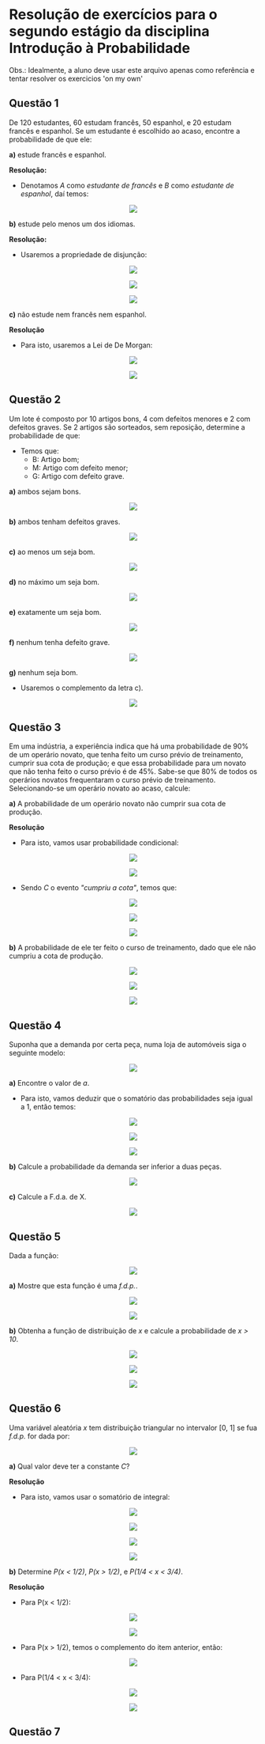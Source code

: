 # Resolução de exercícios para o segundo estágio da disciplina Introdução à Probabilidade
Obs.: Idealmente, a aluno deve usar este arquivo apenas como referência e tentar resolver os exercicios 'on my own'

## Questão 1
De 120 estudantes, 60 estudam francês, 50 espanhol, e 20 estudam francês e espanhol. Se um estudante é escolhido ao acaso, encontre a probabilidade de que ele:

**a)** estude francês e espanhol.

**Resolução:**

  - Denotamos *A* como *estudante de francês* e *B* como *estudante de espanhol*, daí temos:
 <p align="center"> 
  <img src="http://latex.codecogs.com/gif.latex?%5Cfn_cm%20%5Csmall%20P%28A%5Ccap%20B%29%20%3D%20%5Cfrac%7B20%7D%7B120%7D%20%3D%20%5Cfrac%7B1%7D%7B6%7D">
</p>

**b)** estude pelo menos um dos idiomas.

**Resolução:**

  - Usaremos a propriedade de disjunção:
   <p align="center"> 
  <img src="http://latex.codecogs.com/gif.latex?%5Cfn_cm%20%5Csmall%20P%28A%5Ccup%20B%20%29%20%3D%20P%28A%29%20&plus;P%28B%29%20-%20P%28A%5Ccap%20B%29">
</p>
  <p align="center"> 
  <img src="http://latex.codecogs.com/gif.latex?%5Cfn_cm%20%5Csmall%20P%28A%5Ccup%20B%20%29%20%3D%20%5Cfrac%7B60%7D%7B120%7D%20&plus;%20%5Cfrac%7B50%7D%7B120%7D-%20%5Cfrac%7B1%7D%7B6%7D">
</p>
  <p align="center"> 
  <img src="http://latex.codecogs.com/gif.latex?%5Cfn_cm%20%5Csmall%20P%28A%5Ccup%20B%20%29%20%3D%20%5Cfrac%7B3%7D%7B4%7D">
</p>

**c)** não estude nem francês nem espanhol.

**Resolução** 
  
  - Para isto, usaremos a Lei de De Morgan:
   <p align="center"> 
  <img src="http://latex.codecogs.com/gif.latex?%5Cfn_cm%20%5Csmall%20P%28%5Cbar%7BA%7D%5Ccap%20%5Cbar%7BB%7D%29%20%3D%20P%5Coverline%7B%28A%5Ccup%20B%29%7D">
</p>
  <p align="center"> 
  <img src="http://latex.codecogs.com/gif.latex?%5Cfn_cm%20%5Csmall%20P%5Coverline%7B%28A%5Ccup%20B%29%7D%20%3D%201%20-%20P%28A%5Ccup%20B%29%20%3D%20%5Cfrac%7B1%7D%7B4%7D">
</p>

## Questão 2 
Um lote é composto por 10 artigos bons, 4 com defeitos menores e 2 com defeitos graves. Se 2 artigos são sorteados, sem reposição, determine a probabilidade de que:
  - Temos que:
    - B: Artigo bom;
    - M: Artigo com defeito menor;
    - G: Artigo com defeito grave.
    

**a)** ambos sejam bons.
 <p align="center"> 
  <img src="http://latex.codecogs.com/gif.latex?%5Cfn_cm%20%5Csmall%20P%28B%5Ccap%20B%29%20%3D%20%5Cfrac%7B10%7D%7B16%7D.%5Cfrac%7B9%7D%7B15%7D%20%3D%20%5Cfrac%7B3%7D%7B8%7D">
</p>

**b)** ambos tenham defeitos graves.
<p align="center"> 
  <img src="http://latex.codecogs.com/gif.latex?%5Cfn_cm%20%5Csmall%20P%28G%5Ccap%20G%29%20%3D%20%5Cfrac%7B2%7D%7B16%7D.%5Cfrac%7B1%7D%7B15%7D%20%3D%20%5Cfrac%7B1%7D%7B120%7D">
</p>

**c)** ao menos um seja bom.
<p align="center"> 
  <img src="http://latex.codecogs.com/gif.latex?%5Cfn_cm%20%5Csmall%20P%28B%29%20&plus;%20P%28M%5Ccap%20B%29%20&plus;%20P%28G%5Ccap%20B%29%20%3D%20%5Cfrac%7B10%7D%7B16%7D%20&plus;%20%5Cfrac%7B4%7D%7B16%7D.%5Cfrac%7B10%7D%7B15%7D&plus;%5Cfrac%7B2%7D%7B16%7D.%5Cfrac%7B10%7D%7B15%7D%20%3D%20%5Cfrac%7B7%7D%7B8%7D">
</p>

**d)** no máximo um seja bom.
<p align="center"> 
  <img src="http://latex.codecogs.com/gif.latex?%5Cfn_cm%20%5Csmall%20P%5Coverline%7B%28B%5Ccap%20B%29%7D%20%3D%201%20-%20P%28B%5Ccap%20B%29%20%3D%20%5Cfrac%7B5%7D%7B8%7D">
</p>

**e)** exatamente um seja bom.
<p align="center"> 
  <img src="http://latex.codecogs.com/gif.latex?%5Cfn_cm%20%5Csmall%20P%28B%5Ccap%20M%29%20&plus;P%28B%5Ccap%20G%29%20&plus;P%28M%5Ccap%20B%29%20&plus;P%28G%5Ccap%20B%29%20%3D%20%5Cfrac%7B1%7D%7B2%7D">
</p>

**f)** nenhum tenha defeito grave.
<p align="center"> 
  <img src="http://latex.codecogs.com/gif.latex?%5Cfn_cm%20%5Csmall%20P%28B%5Ccap%20B%29%20&plus;P%28B%5Ccap%20M%29%20&plus;P%28M%5Ccap%20B%29%20&plus;P%28M%5Ccap%20M%29%20%3D%20%5Cfrac%7B31%7D%7B40%7D">
</p>

**g)** nenhum seja bom.
  - Usaremos o complemento da letra c).
<p align="center"> 
  <img src="http://latex.codecogs.com/gif.latex?%5Cfn_cm%20%5Csmall%20P%28%5Coverline%7Bc%7D%29%20%3D%201%20-%20P%28c%29%20%3D%20%5Cfrac%7B1%7D%7B8%7D">
</p>

## Questão 3
Em uma indústria, a experiência indica que há uma probabilidade de 90% de um operário novato, que tenha feito um curso prévio de treinamento, cumprir sua cota de produção; e que essa probabilidade para um novato que não tenha feito o curso prévio é de 45%. Sabe-se que 80% de todos os operários novatos frequentaram o curso prévio de treinamento. Selecionando-se um operário novato ao acaso, calcule:

**a)** A probabilidade de um operário novato não cumprir sua cota de produção.

**Resolução**

  - Para isto, vamos usar probabilidade condicional:
  <p align="center"> 
  <img src="http://latex.codecogs.com/gif.latex?%5Cfn_cm%20%5Csmall%20P%28N_%7Bc%7D%29%20%3D%2080%5C%25">
</p>

<p align="center"> 
  <img src="http://latex.codecogs.com/gif.latex?%5Cfn_cm%20%5Csmall%20P%28N_%7Bs%7D%29%20%3D%2020%5C%25">
</p>

  - Sendo *C* o evento *"cumpriu a cota"*, temos que:
  <p align="center"> 
  <img src="http://latex.codecogs.com/gif.latex?%5Cfn_cm%20%5Csmall%20P%28C%29%20%3D%20P%28N_%7Bc%7D%29.P%28C%7CN_%7Bc%7D%29&plus;P%28N_%7Bs%7D%29.P%28C%7CN_%7Bs%7D%29">
</p>

<p align="center"> 
  <img src="http://latex.codecogs.com/gif.latex?%5Cfn_cm%20%5Csmall%20P%28C%29%20%3D%200.8*0.9&plus;0.2*0.45">
</p>

<p align="center"> 
  <img src="http://latex.codecogs.com/gif.latex?%5Cfn_cm%20%5Csmall%20P%28C%29%20%3D%200.81">
</p>

**b)** A probabilidade de ele ter feito o curso de treinamento, dado que ele não cumpriu a cota de produção.

<p align="center"> 
  <img src="http://latex.codecogs.com/gif.latex?%5Cfn_cm%20%5Csmall%20P%28N_%7Bc%7D%7CC%29%20%3D%20%5Cfrac%7BP%28%5Coverline%7BC%7D%7CN_%7Bc%7D%29.P%28N_%7Bc%7D%29%7D%7BP%28%5Coverline%7BC%7D%29%7D">
</p>

<p align="center"> 
  <img src="http://latex.codecogs.com/gif.latex?%5Cfn_cm%20%5Csmall%20P%28N_%7Bc%7D%7CC%29%20%3D%20%5Cfrac%7B0.1*0.8%7D%7B0.19%7D">
</p>

<p align="center"> 
  <img src="http://latex.codecogs.com/gif.latex?%5Cfn_cm%20%5Csmall%20P%28N_%7Bc%7D%7CC%29%20%3D%200.421">
</p>

## Questão 4
Suponha que a demanda por certa peça, numa loja de automóveis siga o seguinte modelo:
<p align="center"> 
  <img src="http://latex.codecogs.com/gif.latex?%5Cfn_cm%20%5Csmall%20P%28X%3Dk%29%20%3D%5Cfrac%7Ba*2%5E%7Bk%7D%7D%7Bk%21%7D%2C%20k%20%3D%201%2C%202%2C%203%2C%204.">
</p>

**a)** Encontre o valor de *a*.

  - Para isto, vamos deduzir que o somatório das probabilidades seja igual a 1, então temos:
  <p align="center"> 
  <img src="http://latex.codecogs.com/gif.latex?%5Cfn_cm%20%5Csmall%20P%28X%3Dk%29%20%3D%20a%28%5Cfrac%7B2%5E%7B1%7D%7D%7B1%7D%20&plus;%20%5Cfrac%7B2%5E%7B2%7D%7D%7B2%7D%20&plus;%20%5Cfrac%7B2%5E%7B3%7D%7D%7B6%7D%20&plus;%20%5Cfrac%7B2%5E%7B4%7D%7D%7B24%7D%29%20%3D%201">
</p>

<p align="center"> 
  <img src="http://latex.codecogs.com/gif.latex?%5Cfn_cm%20%5Csmall%20a%282%20&plus;%202%20&plus;%20%5Cfrac%7B4%7D%7B3%7D%20&plus;%20%5Cfrac%7B2%7D%7B3%7D%29%20%3D%201">
</p>

<p align="center"> 
  <img src="http://latex.codecogs.com/gif.latex?%5Cfn_cm%20%5Csmall%20a%20%3D%20%5Cfrac%7B1%7D%7B6%7D">
</p>

**b)** Calcule a probabilidade da demanda ser inferior a duas peças.

<p align="center"> 
  <img src="http://latex.codecogs.com/gif.latex?%5Cfn_cm%20%5Csmall%20P%28X%20%3C%202%29%3D%5Cfrac%7B1*2%5E%7B1%7D%7D%7B6*1%21%7D%3D%5Cfrac%7B1%7D%7B3%7D">
</p>

**c)** Calcule a F.d.a. de X.

<p align="center"> 
  <img src="http://latex.codecogs.com/gif.latex?%5Cfn_cm%20%5Csmall%20F%28X%29%20%3D%20%5Cleft%20%5C%7B%20%5Cbegin%7Bmatrix%7D%200%2C%20%26%20%5Cmbox%7Bse%20%7Dx%20%3C%201%2C%20%5C%5C%20%5Cfrac%7B1%7D%7B3%7D%2C%20%26%20%5Cmbox%7Bse%20%7D%201%5Cleq%20x%20%3C%202%2C%20%5C%5C%20%5Cfrac%7B1%7D%7B3%7D%2C%20%26%20%5Cmbox%7Bse%20%7D%202%5Cleq%20x%20%3C%203%2C%20%5C%5C%20%5Cfrac%7B2%7D%7B9%7D%2C%20%26%20%5Cmbox%7Bse%20%7D%203%5Cleq%20x%20%3C%204%2C%20%5C%5C%20%5Cfrac%7B1%7D%7B9%7D%2C%20%26%20%5Cmbox%7Bse%20%7D%20x%20%5Cgeq%204%20%5C%5C%20%5Cend%7Bmatrix%7D%20%5Cright.">
</p>

## Questão 5
Dada a função:

<p align="center"> 
  <img src="http://latex.codecogs.com/gif.latex?%5Cfn_cm%20%5Csmall%20f%28x%29%20%3D%20%5Cleft%20%5C%7B%20%5Cbegin%7Bmatrix%7D%202e%5E%7B-2x%7D%2C%20%26%20%5Cmbox%7Bse%20%7Dx%20%5Cgeq%200%2C%20%5C%5C%200%2C%20%26%20%5Cmbox%7Bse%20%7D%20x%20%3C%200%20%5C%5C%20%5Cend%7Bmatrix%7D%20%5Cright.">
</p>

**a)** Mostre que esta função é uma *f.d.p.*.
<p align="center"> 
  <img src="http://latex.codecogs.com/gif.latex?%5Cfn_cm%20%5Csmall%20%5Cint_%7B0%7D%5E%7B%5Cinfty%7D2e%5E%7B-2x%7Ddx%20%3D%202%20%5Cleft%20%5B%20%5Cfrac%7Be%5E%7B-2x%7D%7D%7B-2%7D%20%5Cright%20%5D_%7B0%7D%5E%7B%5Cinfty%7D">
</p>

<p align="center"> 
  <img src="http://latex.codecogs.com/gif.latex?%5Cfn_cm%20%5Csmall%20%3D%202%5Cleft%20%5B%200%20&plus;%20%5Cfrac%7Be%5E%7B-0%7D%7D%7B2%7D%20%5Cright%20%5D%20%3D%201">
</p>

**b)** Obtenha a função de distribuição de *x* e calcule a probabilidade de *x > 10*.

<p align="center"> 
  <img src="http://latex.codecogs.com/gif.latex?%5Cfn_cm%20%5Csmall%20F%28x%29%20%3D%5Cint_%7Bx%7D%5E%7B%5Cinfty%7D%202e%5E%7B-2x%7Ddx%20%3D%202%5Cleft%20%5B%20%5Cfrac%7Be%5E%7B-2x%7D%7D%7B-2%7D%20%5Cright%20%5D_%7Bx%7D%5E%7B%5Cinfty%7D%20%3D%202%5Cleft%20%5B%200%20&plus;%20%5Cfrac%7Be%5E%7B-2x%7D%7D%7B2%7D%20%5Cright%20%5D">
</p>

<p align="center"> 
  <img src="http://latex.codecogs.com/gif.latex?%5Cfn_cm%20%5Csmall%20F%28x%29%20%3D%20e%5E%7B-2x%7D">
</p>

<p align="center"> 
  <img src="http://latex.codecogs.com/gif.latex?%5Cfn_cm%20%5Csmall%20F%2810%29%20%3D%20P%28x%3E10%29%20%3D%20e%5E%7B-20%7D">
</p>

## Questão 6
Uma variável aleatória *x* tem distribuição triangular no intervalor [0, 1] se fua *f.d.p.* for dada por:

<p align="center"> 
  <img src="http://latex.codecogs.com/gif.latex?%5Cfn_cm%20%5Csmall%20f%28x%29%20%3D%5Cleft%5C%7B%5Cbegin%7Bmatrix%7D%200%2C%20%26%20x%20%3C%200%20%5C%5C%20Cx%2C%20%26%200%5Cleq%20x%20%5Cleq%20%5Cfrac%7B1%7D%7B2%7D%20%5C%5C%20C%281-x%29%2C%20%26%20%5Cfrac%7B1%7D%7B2%7D%20%5Cleq%20x%20%5Cleq%201%20%5C%5C%200%2C%20%26%20x%20%3E%201%20%5Cend%7Bmatrix%7D%5Cright.">
</p>

**a)** Qual valor deve ter a constante *C*?

**Resolução**

  - Para isto, vamos usar o somatório de integral:
  
  <p align="center"> 
  <img src="http://latex.codecogs.com/gif.latex?%5Cfn_cm%20%5Csmall%20%5Cint_%7B-%5Cinfty%7D%5E%7B%5Cinfty%7Df%28x%29.dx%20%3D%20%5Cint_%7B-%5Cinfty%7D%5E%7B0%7D0.dx%20&plus;%20%5Cint_%7B0%7D%5E%7B%5Cfrac%7B1%7D%7B2%7D%7DCx.dx%20&plus;%20%5Cint_%7B%5Cfrac%7B1%7D%7B2%7D%7D%5E%7B1%7DC%281-x%29.dx%20&plus;%20%5Cint_%7B1%7D%5E%7B%5Cinfty%7D0.dx%20%3D%201">
</p>

 <p align="center"> 
  <img src="http://latex.codecogs.com/gif.latex?%5Cfn_cm%20%5Csmall%20%5Cint_%7B-%5Cinfty%7D%5E%7B%5Cinfty%7Df%28x%29.dx%20%3D%20C%5Cleft%20%28%20%5Cleft%20%5B%20%5Cfrac%7Bx%5E2%7D%7B2%7D%20%5Cright%20%5D_%7B0%7D%5E%7B%5Cfrac%7B1%7D%7B2%7D%7D%20&plus;%20%5Cleft%20%5B%20x%20-%20%5Cfrac%7Bx%5E2%7D%7B2%7D%20%5Cright%20%5D_%7B%5Cfrac%7B1%7D%7B2%7D%7D%5E%7B1%7D%20%5Cright%20%29">
</p>

<p align="center"> 
  <img src="http://latex.codecogs.com/gif.latex?%5Cfn_cm%20%5Csmall%20C%5Cleft%20%28%20%5Cfrac%7B1%7D%7B8%7D%20&plus;%201%20-%20%5Cfrac%7B1%7D%7B2%7D%20-%20%5Cfrac%7B1%7D%7B2%7D%20&plus;%20%5Cfrac%7B1%7D%7B8%7D%20%5Cright%20%29%20%3D%201">
</p>

<p align="center"> 
  <img src="http://latex.codecogs.com/gif.latex?%5Cfn_cm%20%5Csmall%20C%20%3D%204">
</p>

**b)** Determine *P(x < 1/2)*, *P(x > 1/2)*, e *P(1/4 < x < 3/4)*.

**Resolução**

  - Para P(x < 1/2):
  <p align="center"> 
  <img src="http://latex.codecogs.com/gif.latex?%5Cfn_cm%20%5Csmall%20P%28x%20%3C%201/2%29%20%3D%20%5Cint_%7B0%7D%5E%7B%5Cfrac%7B1%7D%7B2%7D%7Df%28x%29.dx%20%5CRightarrow%20%5Cint_%7B0%7D%5E%7B%5Cfrac%7B1%7D%7B2%7D%7D4x.dx%20%5CRightarrow%204%5Cleft%20%5B%20%5Cfrac%7Bx%5E2%7D%7B2%7D%20%5Cright%20%5D_%7B0%7D%5E%7B%5Cfrac%7B1%7D%7B2%7D%7D">
</p>
<p align="center"> 
  <img src="http://latex.codecogs.com/gif.latex?%5Cfn_cm%20%5Csmall%20P%28x%20%3C%201/2%29%20%3D%20%5Cfrac%7B1%7D%7B2%7D">
</p>

  - Para P(x > 1/2), temos o complemento do item anterior, então:
  
  <p align="center"> 
  <img src="http://latex.codecogs.com/gif.latex?%5Cfn_cm%20%5Csmall%20P%28x%20%3E%201/2%29%20%3D%20%5Cfrac%7B1%7D%7B2%7D">
</p>

  - Para P(1/4 < x < 3/4):
  
  <p align="center"> 
  <img src="http://latex.codecogs.com/gif.latex?%5Cfn_cm%20%5Csmall%20P%5Cleft%20%28%20%5Cfrac%7B1%7D%7B4%7D%20%3C%20x%20%3C%20%5Cfrac%7B3%7D%7B4%7D%20%5Cright%20%29%20%3D%20%5Cint_%7B%5Cfrac%7B1%7D%7B4%7D%7D%5E%7B%5Cfrac%7B3%7D%7B4%7D%7Df%28x%29.dx%20%5CRightarrow%20%5Cint_%7B%5Cfrac%7B1%7D%7B4%7D%7D%5E%7B%5Cfrac%7B1%7D%7B2%7D%7D4x.dx%20&plus;%20%5Cint_%7B%5Cfrac%7B1%7D%7B2%7D%7D%5E%7B%5Cfrac%7B3%7D%7B4%7D%7D4%281-x%29.dx">
</p>

  <p align="center"> 
  <img src="http://latex.codecogs.com/gif.latex?%5Cfn_cm%20%5Csmall%20P%5Cleft%20%28%20%5Cfrac%7B1%7D%7B4%7D%20%3C%20x%20%3C%20%5Cfrac%7B3%7D%7B4%7D%20%5Cright%20%29%20%3D%20%5Cfrac%7B3%7D%7B4%7D">
</p>


## Questão 7
